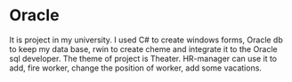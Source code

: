 # Oracle
It is project in my university. I used C# to create windows forms, Oracle db to keep my data base, rwin to create cheme and integrate it to the Oracle sql developer.
The theme of project is Theater. HR-manager can use it to add, fire worker, change the position of worker, add some vacations.

